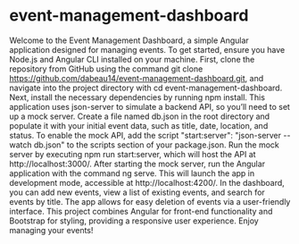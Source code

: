 # event-management-dashboard
Welcome to the Event Management Dashboard, a simple Angular application designed for managing events. To get started, ensure you have Node.js and Angular CLI installed on your machine. First, clone the repository from GitHub using the command git clone https://github.com/dabeau14/event-management-dashboard.git, and navigate into the project directory with cd event-management-dashboard. Next, install the necessary dependencies by running npm install. This application uses json-server to simulate a backend API, so you’ll need to set up a mock server. Create a file named db.json in the root directory and populate it with your initial event data, such as title, date, location, and status. To enable the mock API, add the script "start:server": "json-server --watch db.json" to the scripts section of your package.json. Run the mock server by executing npm run start:server, which will host the API at http://localhost:3000/. After starting the mock server, run the Angular application with the command ng serve. This will launch the app in development mode, accessible at http://localhost:4200/. In the dashboard, you can add new events, view a list of existing events, and search for events by title. The app allows for easy deletion of events via a user-friendly interface. This project combines Angular for front-end functionality and Bootstrap for styling, providing a responsive user experience. Enjoy managing your events!
